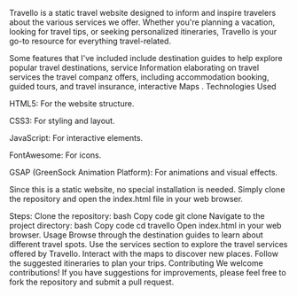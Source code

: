 Travello is a static travel website designed to inform and inspire travelers about the various services we offer. Whether you're planning a vacation, looking for travel tips, or seeking personalized itineraries, Travello is your go-to resource for everything travel-related.

Some features that I've included include destination guides to help explore popular travel destinations, service Information elaborating on travel services the travel companz offers, including accommodation booking, guided tours, and travel insurance, interactive Maps
.
Technologies Used

HTML5: For the website structure.

CSS3: For styling and layout.

JavaScript: For interactive elements.

FontAwesome: For icons.

GSAP (GreenSock Animation Platform): For animations and visual effects.


Since this is a static website, no special installation is needed. Simply clone the repository and open the index.html file in your web browser.

Steps:
Clone the repository:
bash
Copy code
git clone <repository-url>
Navigate to the project directory:
bash
Copy code
cd travello
Open index.html in your web browser.
Usage
Browse through the destination guides to learn about different travel spots.
Use the services section to explore the travel services offered by Travello.
Interact with the maps to discover new places.
Follow the suggested itineraries to plan your trips.
Contributing
We welcome contributions! If you have suggestions for improvements, please feel free to fork the repository and submit a pull request.
